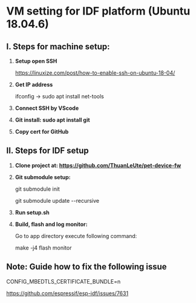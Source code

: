 # VM setting for IDF platform (Ubuntu 18.04.6)

## I. Steps for machine setup:

1. **Setup open SSH**

   https://linuxize.com/post/how-to-enable-ssh-on-ubuntu-18-04/

2. **Get IP address**

   ifconfig -> sudo apt install net-tools

3. **Connect SSH by VScode**

4. **Git install: sudo apt install git**

5. **Copy cert for GitHub**



## II. Steps for IDF setup

1. **Clone project at: https://github.com/ThuanLeUte/pet-device-fw**

2. **Git submodule setup:**

   git submodule init

   git submodule update --recursive

3. **Run setup.sh**

4. **Build, flash and log monitor:**

   Go to app directory  execute following command:

   make -j4 flash monitor



## **Note:** Guide how to fix the following issue

CONFIG_MBEDTLS_CERTIFICATE_BUNDLE=n

https://github.com/espressif/esp-idf/issues/7631